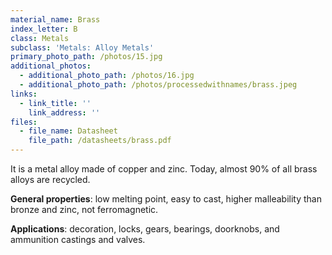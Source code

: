 ```yaml
---
material_name: Brass
index_letter: B
class: Metals
subclass: 'Metals: Alloy Metals'
primary_photo_path: /photos/15.jpg
additional_photos:
  - additional_photo_path: /photos/16.jpg
  - additional_photo_path: /photos/processedwithnames/brass.jpeg
links:
  - link_title: ''
    link_address: ''
files:
  - file_name: Datasheet
    file_path: /datasheets/brass.pdf
---
```


It is a metal alloy made of copper and zinc. Today, almost 90% of all brass alloys are recycled.

**General properties**: low melting point, easy to cast, higher malleability than bronze and zinc, not ferromagnetic.

**Applications**: decoration, locks, gears, bearings, doorknobs, and ammunition castings and valves.